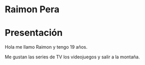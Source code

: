 # Raimon Pera

# Presentación

Hola me llamo Raimon y tengo 19 años.

Me gustan las series de TV los videojuegos y salir a la montaña.
